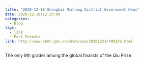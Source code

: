 ```yaml
---
title: "2020-12-18 Shanghai Minhang District Government News"
date: 2020-12-18T12:30:00
categories:
  - Blog
tags:
  - link
  - Post Formats
link: http://www.shmh.gov.cn/shmh/xyw/20201221/499329.html
---
```

The only 9th grader among the global finalists of the Qiu Prize
